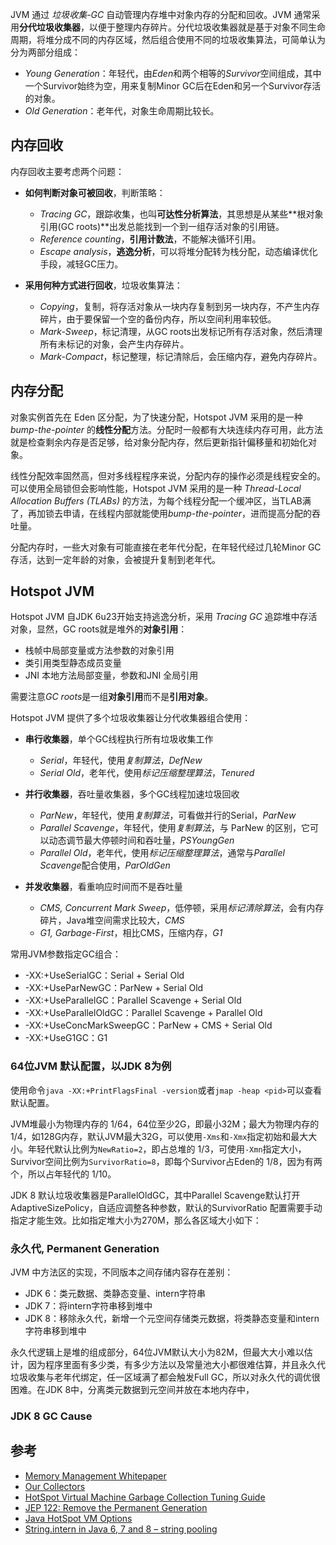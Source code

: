 JVM 通过 *垃圾收集-GC* 自动管理内存堆中对象内存的分配和回收。JVM 通常采用**分代垃圾收集器**，以便于整理内存碎片。分代垃圾收集器就是基于对象不同生命周期，将堆分成不同的内存区域，然后组合使用不同的垃圾收集算法，可简单认为分为两部分组成：

- *Young Generation*：年轻代，由*Eden*和两个相等的*Survivor*空间组成，其中一个Survivor始终为空，用来复制Minor GC后在Eden和另一个Survivor存活的对象。
- *Old Generation*：老年代，对象生命周期比较长。


## 内存回收

内存回收主要考虑两个问题：

- **如何判断对象可被回收**，判断策略：

    - *Tracing GC*，跟踪收集，也叫**可达性分析算法**，其思想是从某些**根对象引用(GC roots)**出发总能找到一个到一组存活对象的引用链。
    - *Reference counting*，**引用计数法**，不能解决循环引用。
    - *Escape analysis*，**逃逸分析**，可以将堆分配转为栈分配，动态编译优化手段，减轻GC压力。

- **采用何种方式进行回收**，垃圾收集算法：

    - *Copying*，复制，将存活对象从一块内存复制到另一块内存，不产生内存碎片，由于要保留一个空的备份内存，所以空间利用率较低。
    - *Mark-Sweep*，标记清理，从GC roots出发标记所有存活对象，然后清理所有未标记的对象，会产生内存碎片。
    - *Mark-Compact*，标记整理，标记清除后，会压缩内存，避免内存碎片。


## 内存分配

对象实例首先在 Eden 区分配，为了快速分配，Hotspot JVM 采用的是一种 *bump-the-pointer* 的**线性分配**方法。分配时一般都有大块连续内存可用，此方法就是检查剩余内存是否足够，给对象分配内存，然后更新指针偏移量和初始化对象。


线性分配效率固然高，但对多线程程序来说，分配内存的操作必须是线程安全的。可以使用全局锁但会影响性能，Hotspot JVM 采用的是一种 *Thread-Local Allocation Buffers (TLABs)* 的方法，为每个线程分配一个缓冲区，当TLAB满了，再加锁去申请，在线程内部就能使用*bump-the-pointer*，进而提高分配的吞吐量。


分配内存时，一些大对象有可能直接在老年代分配，在年轻代经过几轮Minor GC存活，达到一定年龄的对象，会被提升复制到老年代。


## Hotspot JVM

Hotspot JVM 自JDK 6u23开始支持逃逸分析，采用 *Tracing GC* 追踪堆中存活对象，显然，GC roots就是堆外的**对象引用**：

- 栈帧中局部变量或方法参数的对象引用
- 类引用类型静态成员变量
- JNI 本地方法局部变量，参数和JNI 全局引用


需要注意*GC roots*是一组**对象引用**而不是**引用对象**。


Hotspot JVM 提供了多个垃圾收集器让分代收集器组合使用：

- **串行收集器**，单个GC线程执行所有垃圾收集工作
    - *Serial*，年轻代，使用*复制算法*，*DefNew*
    - *Serial Old*，老年代，使用*标记压缩整理算法*，*Tenured*

- **并行收集器**，吞吐量收集器，多个GC线程加速垃圾回收
    - *ParNew*，年轻代，使用*复制算法*，可看做并行的Serial，*ParNew*
    - *Parallel Scavenge*，年轻代，使用*复制算法*，与 ParNew 的区别，它可以动态调节最大停顿时间和吞吐量，*PSYoungGen*
    - *Parallel Old*，老年代，使用*标记压缩整理算法*，通常与*Parallel Scavenge*配合使用，*ParOldGen*

- **并发收集器**，看重响应时间而不是吞吐量
    - *CMS, Concurrent Mark Sweep*，低停顿，采用*标记清除算法*，会有内存碎片，Java堆空间需求比较大，*CMS*
    - *G1, Garbage-First*，相比CMS，压缩内存，*G1*

常用JVM参数指定GC组合：
- -XX:+UseSerialGC：Serial + Serial Old
- -XX:+UseParNewGC：ParNew + Serial Old
- -XX:+UseParallelGC：Parallel Scavenge + Serial Old
- -XX:+UseParallelOldGC：Parallel Scavenge + Parallel Old
- -XX:+UseConcMarkSweepGC：ParNew + CMS + Serial Old
- -XX:+UseG1GC：G1


### 64位JVM 默认配置，以JDK 8为例

使用命令`java -XX:+PrintFlagsFinal -version`或者`jmap -heap <pid>`可以查看默认配置。


JVM堆最小为物理内存的 1/64，64位至少2G，即最小32M；最大为物理内存的 1/4，如128G内存，默认JVM最大32G，可以使用`-Xms`和`-Xmx`指定初始和最大大小。年轻代默认比例为`NewRatio=2`，即占总堆的 1/3，可使用`-Xmn`指定大小，Survivor空间比例为`SurvivorRatio=8`，即每个Survivor占Eden的 1/8，因为有两个，所以占年轻代的 1/10。


JDK 8 默认垃圾收集器是ParallelOldGC，其中Parallel Scavenge默认打开AdaptiveSizePolicy，自适应调整各种参数，默认的SurvivorRatio 配置需要手动指定才能生效。比如指定堆大小为270M，那么各区域大小如下：



### 永久代, Permanent Generation

JVM 中方法区的实现，不同版本之间存储内容存在差别：

- JDK 6：类元数据、类静态变量、intern字符串
- JDK 7：将intern字符串移到堆中
- JDK 8：移除永久代，新增一个元空间存储类元数据，将类静态变量和intern字符串移到堆中


永久代逻辑上是堆的组成部分，64位JVM默认大小为82M，但最大大小难以估计，因为程序里面有多少类，有多少方法以及常量池大小都很难估算，并且永久代垃圾收集与老年代绑定，任一区域满了都会触发Full GC，所以对永久代的调优很困难。在JDK 8中，分离类元数据到元空间并放在本地内存中，


### JDK 8 GC Cause





## 参考

- [Memory Management Whitepaper](http://www.oracle.com/technetwork/java/javase/tech/memorymanagement-whitepaper-1-150020.pdf)
- [Our Collectors](https://blogs.oracle.com/jonthecollector/entry/our_collectors)
- [HotSpot Virtual Machine Garbage Collection Tuning Guide](http://docs.oracle.com/javase/8/docs/technotes/guides/vm/gctuning/)
- [JEP 122: Remove the Permanent Generation](http://openjdk.java.net/jeps/122)
- [Java HotSpot VM Options](http://www.oracle.com/technetwork/java/javase/tech/vmoptions-jsp-140102.html)
- [String.intern in Java 6, 7 and 8 – string pooling](http://java-performance.info/string-intern-in-java-6-7-8/)
